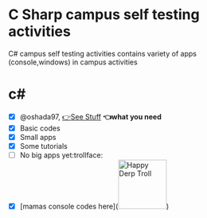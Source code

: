 # C Sharp campus self testing activities
C# campus self testing activities contains variety of apps (console,windows) in campus activities
# c#
- [x] @oshada97, [:point_right:See Stuff](https://github.com/oshada97/C-Sharp-campus-self-testing-activities) **:point_left:what you need**
- [x] Basic codes
- [x] Small apps
- [x] Some tutorials
- [ ] No big apps yet:trollface:
- [x] [mamas console codes here](<a href="http://www.sherv.net/"><img alt="Happy Derp Troll" width=97 height=99 src="http://www.sherv.net/cm/emoticons/trollface/happy-derp-troll-smiley-emoticon.png"></a>)
